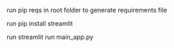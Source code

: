 run pip reqs in root folder to generate requirements file

run pip install streamlit

run streamlit run main_app.py
